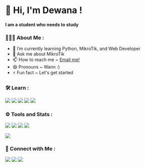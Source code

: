 # 👋 Hi, I'm Dewana !
#### I am a student who needs to study

### 👨🏻‍💻 About Me :
- 🌱 I’m currently learning Python, MikroTik, and Web Developer</br>
- 💬 Ask me about MikroTik</br>
- 📫 How to reach me ~ <a href="mailto:dewanakretarta29@gmail.com">Email me!</a></br>
- 😄 Pronouns ~ Wann :)</br>
- ⚡ Fun fact ~ Let's get started</br>

### 🛠 Learn :
<p>
    <img src="https://img.shields.io/badge/-Python-fff?&logo=python">
    <img src="https://img.shields.io/badge/-TCP/IP-fff?&logo=Cisco">
    <img src="https://img.shields.io/badge/-HTML-fff?&logo=HTML5">
    <img src="https://img.shields.io/badge/-CSS-fff?&logo=CSS3">
    <img src="https://img.shields.io/badge/-GitHub-fff?&logo=github">
</p>

### ⚙️ Tools and Stats :
<p>
    <img src="https://img.shields.io/badge/OS-Windows-00a4ef?&logo=Windows">
    <img src="https://img.shields.io/badge/OS-Linux-black?&logo=Linux">
    <img src="https://img.shields.io/badge/Text%20Editor-Visual%20Studio%20Code-blue?&logo=visual%20studio%20code&logoColor=blue">
    <img src="https://gpvc.arturio.dev/dewanakl">
</p>
<p>
    <img src="https://github-readme-stats.vercel.app/api?username=dewanakl">
</p>

### 🤝 Connect with Me :
<p>
    <a href="https://facebook.com/dewana.kael" target="blank"><img src="https://img.shields.io/badge/dewana.kael-Facebook-3b5998?&logo=facebook&logoColor=white"></a>
    <a href="https://www.instagram.com/dewana_kl/" target="blank"><img src="https://img.shields.io/badge/@dewana__kl-Instagram-e1306c?&logo=instagram&logoColor=white"></a>
    <a href="https://twitter.com/dewana_kl" target="blank"><img src="https://img.shields.io/badge/dewana__kl-Twitter-00acee?&logo=twitter&logoColor=white"></a>
</p>
